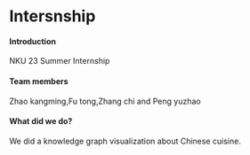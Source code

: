 # Intersnship

#### Introduction
NKU 23 Summer Internship

#### Team members

Zhao kangming,Fu tong,Zhang chi and Peng yuzhao

#### What did we do?
We did a knowledge graph visualization about Chinese cuisine.
